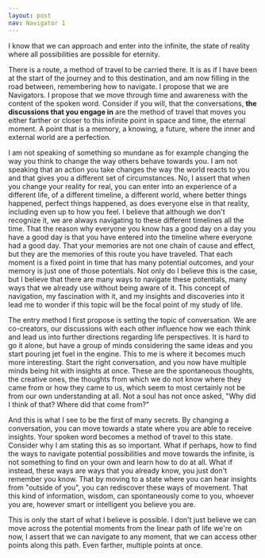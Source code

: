 ```yaml
---
layout: post
nav: Navigator 1 
---
```

I know that we can approach and enter into the infinite, the state of reality where all possibilities are possible for
eternity.

There is a route, a method of travel to be carried there. It is as if I have been at the start of the journey and to this destination, and am now filling in the road between, remembering how to navigate.
I propose that we are Navigators.
I propose that we move through time and awareness with the content of the spoken word.
Consider if you will, that the conversations, __the discussions that you engage in__ are the method of travel that moves you either farther or closer to this infinite point in space and time, the eternal moment. A point that is a memory, a knowing, a future, where the inner and external world are a perfection.

I am not speaking of something so mundane as for example changing the way you think to change the way others behave towards you. I am not speaking that an action you take changes the way the world reacts to you and that gives you a different set of circumstances.
No, I assert that when you change your reality for real, you can enter into an experience of a different life, of a different timeline, a different world, where better things happened, perfect things happened, as does everyone else in that reality, including even up to how you feel. I believe that although we don't recognize it, we are always navigating to these different timelines all the time. That the reason why everyone you know has a good day on a day you have a good day is that you have entered into the timeline where everyone had a good day. That your memories are not one chain of cause and effect, but they are the memories of this route you have traveled.
That each moment is a fixed point in time that has many potential outcomes, and your memory is just one of those potentials.
Not only do I believe this is the case, but I believe that there are many ways to navigate these potentials, many ways that we already use without being aware of it. This concept of navigation, my fascination with it, and my insights and discoveries into it lead me to wonder if this topic will be the focal point of my study of life.

The entry method I first propose is setting the topic of conversation. We are co-creators, our discussions with each other influence how we each think and lead us into further directions regarding life perspectives. It is hard to go it alone, but have a group of minds considering the same ideas and you start pouring jet fuel in the engine. This to me is where it becomes much more interesting. Start the right conversation, and you now have multiple minds being hit with insights at once. These are the spontaneous thoughts, the creative ones, the thoughts from which we do not know where they came from or how they came to us, which seem to most certainly not be from our own understanding at all. Not a soul has not once asked, "Why did I think of that? Where did that come from?"  

And this is what I see to be the first of many secrets. By changing a conversation, you can move towards a state where you are able to receive insights. Your spoken word becomes a method of travel to this state. Consider why I am stating this as so important. What if perhaps, how to find the ways to navigate potential possibilities and move towards the infinite, is not something to find on your own and learn how to do at all. What if instead, these ways are ways that you already know, you just don't remember you know. That by moving to a state where you can hear insights from "outside of you", you can rediscover these ways of movement. That this kind of information, wisdom, can spontaneously come to you, whoever you are, however smart or intelligent you believe you are.

This is only the start of what I believe is possible. I don't just believe we can move across the potential moments from the linear path of life we're on now, I assert that we can navigate to any moment, that we can access other points along this path. Even farther, multiple points at once.
